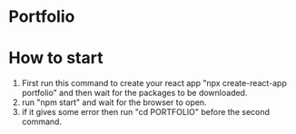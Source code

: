 # Portfolio

# How to start

1. First run this command to create your react app "npx create-react-app portfolio" and then wait for the packages
 to be downloaded.
2. run "npm start" and wait for the browser to open.
3. if it gives some error then run "cd PORTFOLIO" before the second command.